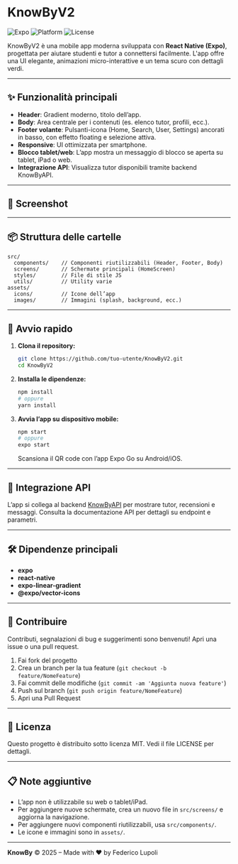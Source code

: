# KnowByV2

![Expo](https://img.shields.io/badge/Expo-React%20Native-blueviolet?logo=expo)
![Platform](https://img.shields.io/badge/Platform-Android%20%7C%20iOS-green)
![License](https://img.shields.io/badge/License-MIT-lightgrey)

KnowByV2 è una mobile app moderna sviluppata con **React Native (Expo)**, progettata per aiutare studenti e tutor a connettersi facilmente. L'app offre una UI elegante, animazioni micro-interattive e un tema scuro con dettagli verdi.

---

## ✨ Funzionalità principali

- **Header**: Gradient moderno, titolo dell’app.
- **Body**: Area centrale per i contenuti (es. elenco tutor, profili, ecc.).
- **Footer volante**: Pulsanti-icona (Home, Search, User, Settings) ancorati in basso, con effetto floating e selezione attiva.
- **Responsive**: UI ottimizzata per smartphone.
- **Blocco tablet/web**: L’app mostra un messaggio di blocco se aperta su tablet, iPad o web.
- **Integrazione API**: Visualizza tutor disponibili tramite backend KnowByAPI.

---

## 📱 Screenshot

<!-- Inserisci qui uno screenshot dell'app, ad esempio: -->
<!-- ![Schermata KnowByV2](assets/images/splash-icon.png) -->

---

## 📦 Struttura delle cartelle

```
src/
  components/    // Componenti riutilizzabili (Header, Footer, Body)
  screens/       // Schermate principali (HomeScreen)
  styles/        // File di stile JS
  utils/         // Utility varie
assets/
  icons/         // Icone dell’app
  images/        // Immagini (splash, background, ecc.)
```

---

## 🚀 Avvio rapido

1. **Clona il repository:**
   ```sh
   git clone https://github.com/tuo-utente/KnowByV2.git
   cd KnowByV2
   ```
2. **Installa le dipendenze:**
   ```sh
   npm install
   # oppure
   yarn install
   ```
3. **Avvia l’app su dispositivo mobile:**
   ```sh
   npm start
   # oppure
   expo start
   ```
   Scansiona il QR code con l’app Expo Go su Android/iOS.

---

## 🔗 Integrazione API

L’app si collega al backend [KnowByAPI](https://github.com/tuo-utente/KnowByAPI) per mostrare tutor, recensioni e messaggi. Consulta la documentazione API per dettagli su endpoint e parametri.

---

## 🛠️ Dipendenze principali

- **expo**
- **react-native**
- **expo-linear-gradient**
- **@expo/vector-icons**

---

## 🤝 Contribuire

Contributi, segnalazioni di bug e suggerimenti sono benvenuti! Apri una issue o una pull request.

1. Fai fork del progetto
2. Crea un branch per la tua feature (`git checkout -b feature/NomeFeature`)
3. Fai commit delle modifiche (`git commit -am 'Aggiunta nuova feature'`)
4. Push sul branch (`git push origin feature/NomeFeature`)
5. Apri una Pull Request

---

## 📄 Licenza

Questo progetto è distribuito sotto licenza MIT. Vedi il file LICENSE per dettagli.

---

## 📋 Note aggiuntive

- L’app non è utilizzabile su web o tablet/iPad.
- Per aggiungere nuove schermate, crea un nuovo file in `src/screens/` e aggiorna la navigazione.
- Per aggiungere nuovi componenti riutilizzabili, usa `src/components/`.
- Le icone e immagini sono in `assets/`.

---

**KnowBy** © 2025 – Made with ❤️ by Federico Lupoli